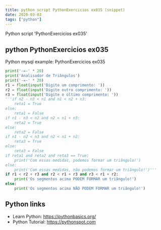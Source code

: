 ```yaml
---
title: python script PythonExercicios ex035 (snippet)
date: 2020-03-03
tags: ["python"]
---
```

Python script 'PythonExercicios ex035'


## python PythonExercicios ex035

Python mysql example: PythonExercicios ex035

```python
print('-=-' * 20)
print('Analisador de Triângulos')
print('-=-' * 20)
r1 = float(input('Digite um comprimento: '))
r2 = float(input('Digite outro comprimento: '))
r3 = float(input('Digite o último comprimento: '))
'''if n2 - n3 < n1 and n1 < n2 + n3:
    reta1 = True
else:
    reta1 = False
if n1 - n3 < n2 and n2 < n1 + n3:
    reta2 = True
else:
    reta2 = False
if n1 - n2 < n3 and n2 < n1 + n2:
    reta3 = True
else:
    reta3 = False
if reta1 and reta2 and reta3 == True:
    print('Com essas medidas, podemos formar um triângulo!')
else:
    print('Com essas medidas, não podemos formar um triângulo!')'''
if r1 < r2 + r3 and r2 < r1 + r3 and r3 < r1 + r2:
    print('Os segmentos acima PODEM FORMAR um triângulo!')
else:
    print('Os segmentos acima NÃO PODEM FORMAR um triângulo!')

```

## Python links

- Learn Python: https://pythonbasics.org/
- Python Tutorial: https://pythonspot.com
